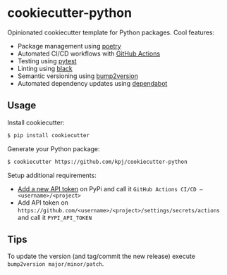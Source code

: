 # cookiecutter-python

Opinionated cookiecutter template for Python packages.
Cool features:
* Package management using [poetry](https://github.com/python-poetry/poetry)
* Automated CI/CD workflows with [GitHub Actions](https://github.com/features/actions)
* Testing using [pytest](https://github.com/pytest-dev/pytest)
* Linting using [black](https://github.com/psf/black)
* Semantic versioning using [bump2version](https://github.com/c4urself/bump2version)
* Automated dependency updates using [dependabot](https://github.com/dependabot/dependabot-core)

## Usage

Install cookiecutter:

```bash
$ pip install cookiecutter
```

Generate your Python package:

```bash
$ cookiecutter https://github.com/kpj/cookiecutter-python
```

Setup additional requirements:

* [Add a new API token](https://pypi.org/manage/account/token/) on PyPi and call it `GitHub Actions CI/CD — <username>/<project>`
* Add API token on `https://github.com/<username>/<project>/settings/secrets/actions` and call it `PYPI_API_TOKEN`

## Tips

To update the version (and tag/commit the new release) execute `bump2version major/minor/patch`.
